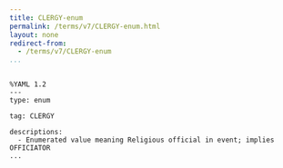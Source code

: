 ```yaml
---
title: CLERGY-enum
permalink: /terms/v7/CLERGY-enum.html
layout: none
redirect-from:
  - /terms/v7/CLERGY-enum
...
```


```

%YAML 1.2
---
type: enum

tag: CLERGY

descriptions:
  - Enumerated value meaning Religious official in event; implies OFFICIATOR
...

```